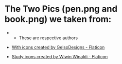 # The Two Pics (pen.png and book.png) we taken from:

- - These are respective authors
- <a href="https://www.flaticon.com/free-icons/with" title="with icons">With icons created by GelsoDesigns - Flaticon</a>

- <a href="https://www.flaticon.com/free-icons/study" title="study icons">Study icons created by Wiwin Winaldi - Flaticon</a>
